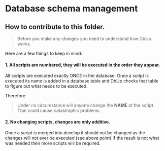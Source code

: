 # Database schema management

## How to contribute to this folder.

> Before you make any changes you need to understand how DbUp works.

Here are a few things to keep in mind: 

#### 1. All scripts are numbered, they will be executed in the order they appear. 

All scripts are executed exactly ONCE in the database. 
Once a script is executed its name is added in a database table and DbUp checks that table to figure out what needs to be executed.

Therefore:
> Under no circumstance will anyone change the **NAME** of the script. That could cause catastrophic problems.

#### 2. No changing scripts, changes are only additive.

Once a script is merged into develop it should not be changed as the changes will not ever be executed (see above point) 
If the result is not what was needed then more scripts will be required.

